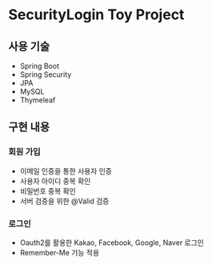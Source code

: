 # SecurityLogin Toy Project

## 사용 기술
- Spring Boot
- Spring Security
- JPA
- MySQL
- Thymeleaf

## 구현 내용
### 회원 가입
- 이메일 인증을 통한 사용자 인증
- 사용자 아이디 중복 확인
- 비밀번호 중복 확인
- 서버 검증을 위한 @Valid 검증

### 로그인
- Oauth2를 활용한 Kakao, Facebook, Google, Naver 로그인
- Remember-Me 기능 적용
